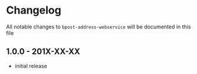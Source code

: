 # Changelog

All notable changes to `bpost-address-webservice` will be documented in this file

## 1.0.0 - 201X-XX-XX

- initial release
